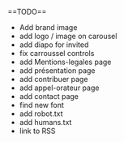 ==TODO==
- Add brand image
- add logo / image on carousel
- add diapo for invited
- fix carroussel controls
- add Mentions-legales page
- add présentation page
- add contribuer page
- add appel-orateur page
- add contact page
- find new font
- add robot.txt
- add humans.txt
- link to RSS
